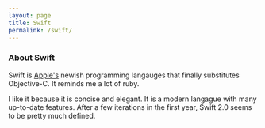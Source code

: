 ```yaml
---
layout: page
title: Swift
permalink: /swift/
---
```


### About Swift
Swift is [Apple's](http://www.apple.com/swift) newish programming langauges that finally substitutes Objective-C. It reminds me a lot of ruby. 

I like it because it is concise and elegant. It is a modern langague with many up-to-date features. After a few iterations in the first year, Swift 2.0 seems to be pretty much defined.
